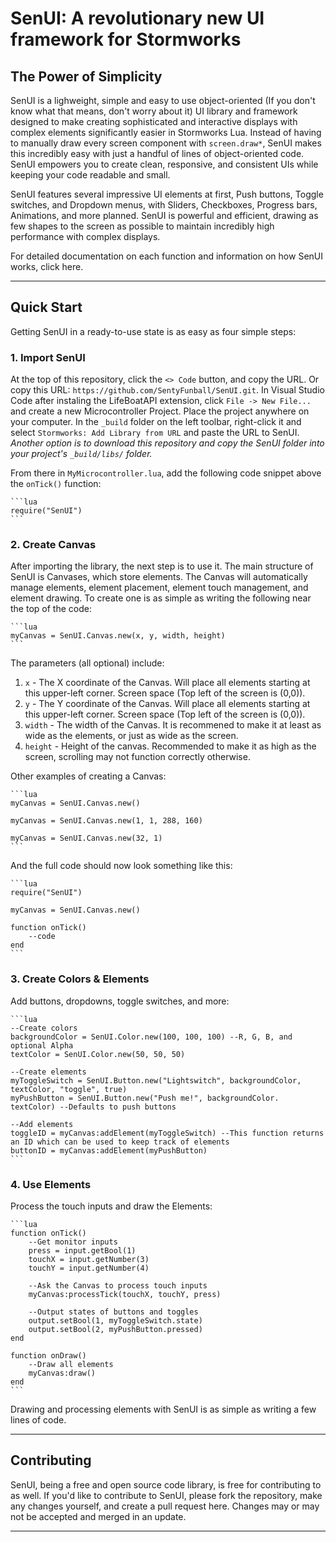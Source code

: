# SenUI: A revolutionary new UI framework for Stormworks
## The Power of Simplicity
SenUI is a lighweight, simple and easy to use object-oriented (If you don't know what that means, don't worry about it) UI library and framework designed to make creating sophisticated and interactive displays with complex elements significantly easier in Stormworks Lua. Instead of having to manually draw every screen component with `screen.draw*`, SenUI makes this incredibly easy with just a handful of lines of object-oriented code. SenUI empowers you to create clean, responsive, and consistent UIs while keeping your code readable and small.

SenUI features several impressive UI elements at first, Push buttons, Toggle switches, and Dropdown menus, with Sliders, Checkboxes, Progress bars, Animations, and more planned. SenUI is powerful and efficient, drawing as few shapes to the screen as possible to maintain incredibly high performance with complex displays.

For detailed documentation on each function and information on how SenUI works, click here.

---

## Quick Start
Getting SenUI in a ready-to-use state is as easy as four simple steps:
### 1. Import SenUI
At the top of this repository, click the `<> Code` button, and copy the URL. Or copy this URL: `https://github.com/SentyFunball/SenUI.git`. In Visual Studio Code after instaling the LifeBoatAPI extension, click `File -> New File...` and create a new Microcontroller Project. Place the project anywhere on your computer. In the `_build` folder on the left toolbar, right-click it and select `Stormworks: Add Library from URL` and paste the URL to SenUI. *Another option is to download this repository and copy the SenUI folder into your project's `_build/libs/` folder.*

From there in `MyMicrocontroller.lua`, add the following code snippet above the `onTick()` function:

	```lua
	require("SenUI")
	```

### 2. Create Canvas
After importing the library, the next step is to use it. The main structure of SenUI is Canvases, which store elements. The Canvas will automatically manage elements, element placement, element touch management, and element drawing. To create one is as simple as writing the following near the top of the code:

    ```lua
    myCanvas = SenUI.Canvas.new(x, y, width, height)
    ```

The parameters (all optional) include:

1. `x` - The X coordinate of the Canvas. Will place all elements starting at this upper-left corner. Screen space (Top left of the screen is (0,0)).
2. `y` - The Y coordinate of the Canvas. Will place all elements starting at this upper-left corner. Screen space (Top left of the screen is (0,0)).
3. `width` - The width of the Canvas. It is recommened to make it at least as wide as the elements, or just as wide as the screen.
4. `height` - Height of the canvas. Recommended to make it as high as the screen, scrolling may not function correctly otherwise.

Other examples of creating a Canvas:

    ```lua
    myCanvas = SenUI.Canvas.new()

    myCanvas = SenUI.Canvas.new(1, 1, 288, 160)

    myCanvas = SenUI.Canvas.new(32, 1)
    ```

And the full code should now look something like this:

    ```lua
    require("SenUI")

    myCanvas = SenUI.Canvas.new()

    function onTick()
        --code
    end
    ```

### 3. Create Colors & Elements
Add buttons, dropdowns, toggle switches, and more:

    ```lua
    --Create colors
    backgroundColor = SenUI.Color.new(100, 100, 100) --R, G, B, and optional Alpha
    textColor = SenUI.Color.new(50, 50, 50)

    --Create elements
    myToggleSwitch = SenUI.Button.new("Lightswitch", backgroundColor, textColor, "toggle", true)
    myPushButton = SenUI.Button.new("Push me!", backgroundColor. textColor) --Defaults to push buttons

    --Add elements
    toggleID = myCanvas:addElement(myToggleSwitch) --This function returns an ID which can be used to keep track of elements
    buttonID = myCanvas:addElement(myPushButton)
    ```

### 4. Use Elements
Process the touch inputs and draw the Elements:

    ```lua
    function onTick()
        --Get monitor inputs
        press = input.getBool(1)
        touchX = input.getNumber(3)
        touchY = input.getNumber(4)

        --Ask the Canvas to process touch inputs
        myCanvas:processTick(touchX, touchY, press)
        
        --Output states of buttons and toggles
        output.setBool(1, myToggleSwitch.state)
        output.setBool(2, myPushButton.pressed)
    end

    function onDraw()
        --Draw all elements
        myCanvas:draw()
    end
    ```

Drawing and processing elements with SenUI is as simple as writing a few lines of code.

---
## Contributing
SenUI, being a free and open source code library, is free for contributing to as well. If you'd like to contribute to SenUI, please fork the repository, make any changes yourself, and create a pull request here. Changes may or may not be accepted and merged in an update.

---